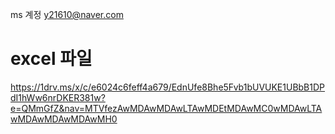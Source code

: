 ms 계정 y21610@naver.com

# excel 파일

https://1drv.ms/x/c/e6024c6feff4a679/EdnUfe8Bhe5Fvb1bUVUKE1UBbB1DPdI1hWw6nrDKER381w?e=QMmGfZ&nav=MTVfezAwMDAwMDAwLTAwMDEtMDAwMC0wMDAwLTAwMDAwMDAwMDAwMH0